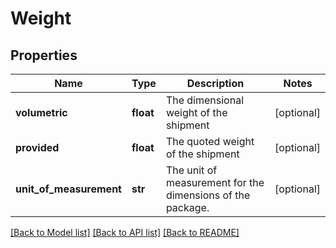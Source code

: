 # Weight

## Properties
Name | Type | Description | Notes
------------ | ------------- | ------------- | -------------
**volumetric** | **float** | The dimensional weight of the shipment | [optional] 
**provided** | **float** | The quoted weight of the shipment | [optional] 
**unit_of_measurement** | **str** | The unit of measurement for the dimensions of the package. | [optional] 

[[Back to Model list]](../README.md#documentation-for-models) [[Back to API list]](../README.md#documentation-for-api-endpoints) [[Back to README]](../README.md)


